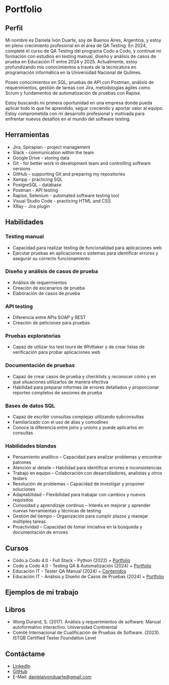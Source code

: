 # Portfolio

## Perfil
Mi nombre es Daniela Ivón Duarte, soy de Buenos Aires, Argentina, y estoy en pleno crecimiento profesional en el área de QA Testing. En 2024, completé el curso de QA Testing del programa Codo a Codo, y continué mi formación con estudios en testing manual, diseño y análisis de casos de prueba en Educación IT entre 2024 y 2025. Actualmente, estoy profundizando mis conocimientos a través de la tecnicatura en programación informática en la Universidad Nacional de Quilmes.

Poseo conocimientos en SQL, pruebas de API con Postman, análisis de requerimientos, gestión de tareas con Jira, metodologías ágiles como Scrum y fundamentos de automatización de pruebas con Rapise.

Estoy buscando mi primera oportunidad en una empresa donde pueda aplicar todo lo que he aprendido, seguir creciendo y aportar valor al equipo. Estoy comprometida con mi desarrollo profesional y motivada para enfrentar nuevos desafíos en el mundo del software testing.

## Herramientas
* Jira, Spiraplan - project management
* Slack - communication within the team
* Google Drive - storing data
* Git - for better work in development team and controlling software versions
* GitHub - supporting Git and preparing my repositories
* Xampp - practicing SQL
* PostgreSQL - database
* Postman - API testing
* Rapise, Selenium - automated software testing tool
* Visual Studio Code - practicing HTML and CSS
* XRay - Jira plugin

## Habilidades
### Testing manual
* Capacidad para realizar testing de funcionalidad para aplicaciones web
* Ejecutar pruebas en aplicaciones o sistemas para identificar errores y asegurar su correcto funcionamiento 

### Diseño y análisis de casos de prueba
* Análisis de requermientos
* Creación de escenarios de prueba
* Elaboración de casos de prueba

### API testing
* Diferencia entre APIs SOAP y REST
* Creación de peticiones para pruebas

### Pruebas exploratorias
* Capaz de utilizar los test tours de Whittaker y de crear listas de verificación para probar aplicaciones web

### Documentación de pruebas
* Capaz de crear casos de prueba y checklists y reconocer cómo y en qué situaciones utilizarlos de manera efectiva
* Habilidad para preparar informes de errores detallados y proporcionar reportes completos de sesiones de prueba

### Bases de datos SQL
* Capaz de escribir consultas complejas utilizando subconsultas
* Familiarizado con el uso de alias y comodines
* Conoce la diferencia entre joins y unions y puede aplicarlos en consultas

### Habilidades blandas
* Pensamiento analítico – Capacidad para analizar problemas y encontrar patrones
* Atención al detalle – Habilidad para identificar errores e inconsistencias
* Trabajo en equipo – Colaboración con desarrolladores, analistas y otros testers
* Resolución de problemas – Capacidad de investigar y proponer soluciones
* Adaptabilidad – Flexibilidad para trabajar con cambios y nuevos requisitos
* Curiosidad y aprendizaje continuo – Interés en mejorar y aprender nuevas herramientas y técnicas de testing
* Gestión del tiempo – Organización para cumplir plazos y manejar múltiples tareas
* Proactividad – Capacidad de tomar iniciativa en la búsqueda y documentación de errores

## Cursos
* Codo a Codo 4.0 - Full Stack - Python (2022) + [Portfolio](https://github.com/IvonDuarte1989/pasteleria)
* Codo a Codo 4.0 - Testing QA & Automatización (2024) + [Portfolio](https://github.com/IvonDuarte1989/CodoACodoTesting-Automatizacion)
* Educación IT - Tester QA Manual (2024) + [Contenidos]()
* Educación IT - Análisis y Diseño de Casos de Pruebas (2024) + [Portfolio](https://github.com/IvonDuarte1989/EducacionITCasosDePrueba)

## Ejemplos de mi trabajo  

## Libros
* Wong Durand, S. (2017). Análisis y requerimientos de software: Manual autoformativo interactivo. Universidad Continental
* Comité Internacional de Cualificación de Pruebas de Software. (2023). ISTQB Certified Tester Foundation Level

## Contáctame
* [LinkedIn](https://www.linkedin.com/in/daniela-ivon-duarte/)
* [GitHub](https://github.com/IvonDuarte1989)
* E-Mail: danielaivonduarte@gmail.com
  
